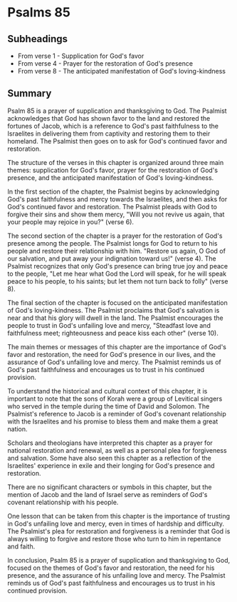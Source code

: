# Psalms 85

## Subheadings

* From verse 1 - Supplication for God's favor
* From verse 4 - Prayer for the restoration of God's presence
* From verse 8 - The anticipated manifestation of God's loving-kindness

## Summary

Psalm 85 is a prayer of supplication and thanksgiving to God. The Psalmist acknowledges that God has shown favor to the land and restored the fortunes of Jacob, which is a reference to God's past faithfulness to the Israelites in delivering them from captivity and restoring them to their homeland. The Psalmist then goes on to ask for God's continued favor and restoration.

The structure of the verses in this chapter is organized around three main themes: supplication for God's favor, prayer for the restoration of God's presence, and the anticipated manifestation of God's loving-kindness.

In the first section of the chapter, the Psalmist begins by acknowledging God's past faithfulness and mercy towards the Israelites, and then asks for God's continued favor and restoration. The Psalmist pleads with God to forgive their sins and show them mercy, "Will you not revive us again, that your people may rejoice in you?" (verse 6).

The second section of the chapter is a prayer for the restoration of God's presence among the people. The Psalmist longs for God to return to his people and restore their relationship with him. "Restore us again, O God of our salvation, and put away your indignation toward us!" (verse 4). The Psalmist recognizes that only God's presence can bring true joy and peace to the people, "Let me hear what God the Lord will speak, for he will speak peace to his people, to his saints; but let them not turn back to folly" (verse 8).

The final section of the chapter is focused on the anticipated manifestation of God's loving-kindness. The Psalmist proclaims that God's salvation is near and that his glory will dwell in the land. The Psalmist encourages the people to trust in God's unfailing love and mercy, "Steadfast love and faithfulness meet; righteousness and peace kiss each other" (verse 10).

The main themes or messages of this chapter are the importance of God's favor and restoration, the need for God's presence in our lives, and the assurance of God's unfailing love and mercy. The Psalmist reminds us of God's past faithfulness and encourages us to trust in his continued provision.

To understand the historical and cultural context of this chapter, it is important to note that the sons of Korah were a group of Levitical singers who served in the temple during the time of David and Solomon. The Psalmist's reference to Jacob is a reminder of God's covenant relationship with the Israelites and his promise to bless them and make them a great nation.

Scholars and theologians have interpreted this chapter as a prayer for national restoration and renewal, as well as a personal plea for forgiveness and salvation. Some have also seen this chapter as a reflection of the Israelites' experience in exile and their longing for God's presence and restoration.

There are no significant characters or symbols in this chapter, but the mention of Jacob and the land of Israel serve as reminders of God's covenant relationship with his people.

One lesson that can be taken from this chapter is the importance of trusting in God's unfailing love and mercy, even in times of hardship and difficulty. The Psalmist's plea for restoration and forgiveness is a reminder that God is always willing to forgive and restore those who turn to him in repentance and faith.

In conclusion, Psalm 85 is a prayer of supplication and thanksgiving to God, focused on the themes of God's favor and restoration, the need for his presence, and the assurance of his unfailing love and mercy. The Psalmist reminds us of God's past faithfulness and encourages us to trust in his continued provision.